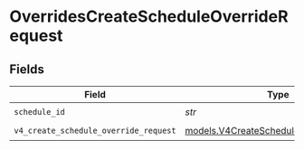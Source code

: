 # OverridesCreateScheduleOverrideRequest


## Fields

| Field                                                                                  | Type                                                                                   | Required                                                                               | Description                                                                            |
| -------------------------------------------------------------------------------------- | -------------------------------------------------------------------------------------- | -------------------------------------------------------------------------------------- | -------------------------------------------------------------------------------------- |
| `schedule_id`                                                                          | *str*                                                                                  | :heavy_check_mark:                                                                     | N/A                                                                                    |
| `v4_create_schedule_override_request`                                                  | [models.V4CreateScheduleOverrideRequest](../models/v4createscheduleoverriderequest.md) | :heavy_check_mark:                                                                     | N/A                                                                                    |